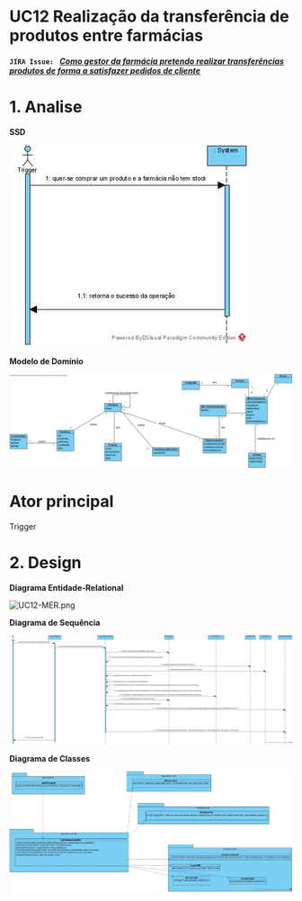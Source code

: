 # **UC12 Realização da transferência de produtos entre farmácias**


#### `JIRA Issue: ` [_Como gestor da farmácia pretendo realizar transferências produtos de forma a satisfazer pedidos de cliente_](https://jira.dei.isep.ipp.pt/browse/LAP3AP5-283)
# **1. Analise**


**SSD**

![SSD_UC12.jpg](SSD_UC12.jpg)

**Modelo de Domínio**

![MD_UC12.jpg](MD_UC12.jpg)

# **Ator principal**

Trigger


# **2. Design**

**Diagrama Entidade-Relational**

![UC12-MER.png](UC12-MER.png)

**Diagrama de Sequência**

![UC12-Design-Sequence.jpg](UC12-Design-Sequence.jpg)

**Diagrama de Classes** 

![UC12-Design-Class.jpg](UC12-Design-Class.jpg)